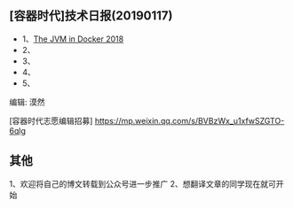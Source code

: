 ## [容器时代]技术日报(20190117)

- 1、[The JVM in Docker 2018](http://www.batey.info/docker-jvm-k8s.html)
- 2、[]()
- 3、[]()
- 4、[]()
- 5、[]()

编辑: 漠然

[容器时代志愿编辑招募] https://mp.weixin.qq.com/s/BVBzWx_u1xfwSZGTO-6qlg

## 其他
1、欢迎将自己的博文转载到公众号进一步推广
2、想翻译文章的同学现在就可开始
